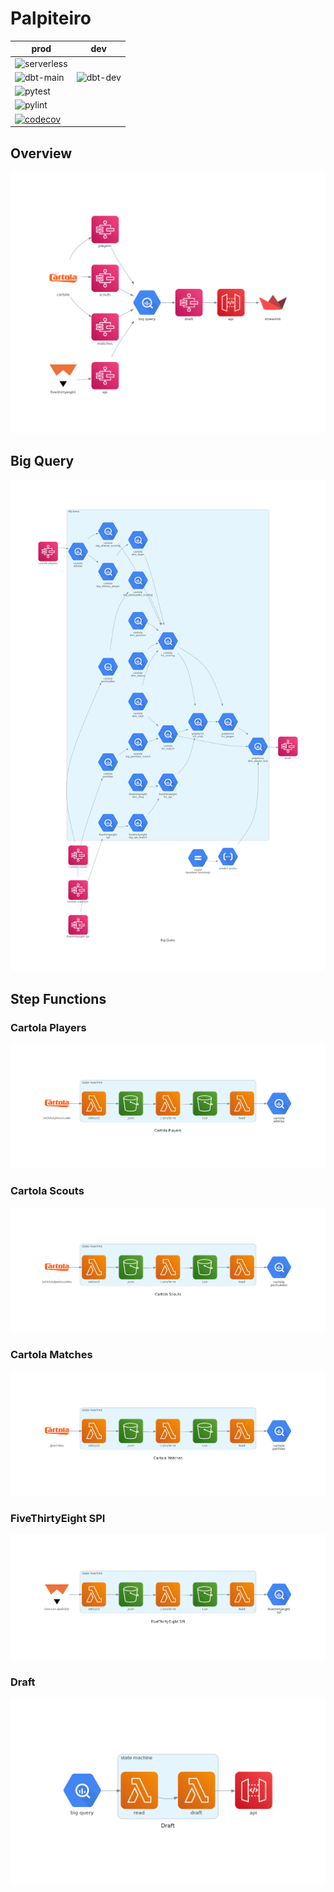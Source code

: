 # Palpiteiro
| prod | dev |
| --- | --- |
| ![serverless](https://github.com/matheusccouto/palpiteiro/actions/workflows/deploy_serverless.yml/badge.svg) | |
| ![dbt-main](https://github.com/matheusccouto/palpiteiro/actions/workflows/dbt_main.yml/badge.svg) | ![dbt-dev](https://github.com/matheusccouto/palpiteiro/actions/workflows/dbt_dev.yml/badge.svg) |
| ![pytest](https://github.com/matheusccouto/palpiteiro/actions/workflows/testing.yml/badge.svg) | |
| ![pylint](https://github.com/matheusccouto/palpiteiro/actions/workflows/quality.yml/badge.svg) |
| [![codecov](https://codecov.io/gh/matheusccouto/palpiteiro/branch/main/graph/badge.svg?token=jvukfL51k7)](https://codecov.io/gh/matheusccouto/palpiteiro)

## Overview
![overview](diagrams/overview.png)
## Big Query
![big-query](diagrams/big-query.png)
## Step Functions
### Cartola Players
![state-machine-cartola-players](diagrams/state-machine-cartola-players.png)
### Cartola Scouts
![state-machine-cartola-scouts](diagrams/state-machine-cartola-scouts.png)
### Cartola Matches
![state-machine-cartola-matches](diagrams/state-machine-cartola-matches.png)
### FiveThirtyEight SPI
![state-machine-fivethirtyeight-spi](diagrams/state-machine-fivethirtyeight-spi.png)
### Draft
![state-machine-draft](diagrams/state-machine-draft.png)